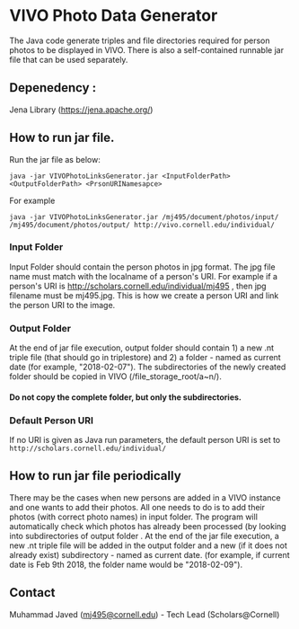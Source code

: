 # VIVO Photo Data Generator
The Java code generate triples and file directories required for person photos to be displayed in VIVO. There is also a self-contained runnable jar file that can be used separately.

## Depenedency : 
Jena Library (https://jena.apache.org/)

## How to run jar file.

Run the jar file as below:
```
java -jar VIVOPhotoLinksGenerator.jar <InputFolderPath> <OutputFolderPath> <PrsonURINamesapce>
```
For example

```
java -jar VIVOPhotoLinksGenerator.jar /mj495/document/photos/input/ /mj495/document/photos/output/ http://vivo.cornell.edu/individual/
```
### Input Folder
Input Folder should contain the person photos in jpg format. The jpg file name must match with the localname of a person's URI. For example if a person's URI is http://scholars.cornell.edu/individual/mj495 , then jpg filename must be mj495.jpg. This is how we create a person URI and link the person URI to the image.

### Output Folder
At the end of jar file execution, output folder should contain 1) a new .nt triple file (that should go in triplestore) and 2) a folder - named as current date (for example, "2018-02-07"). The subdirectories of the newly created folder should be copied in VIVO (/file_storage_root/a~n/). 
#### Do not copy the complete folder, but only the subdirectories.

### Default Person URI
If no URI is given as Java run parameters, the default person URI is set to ``` http://scholars.cornell.edu/individual/ ```


## How to run jar file periodically

There may be the cases when new persons are added in a VIVO instance and one wants to add their photos. All one needs to do is to add their photos (with correct photo names) in input folder. The program will automatically check which photos has already been processed (by looking into subdirectories of output folder . At the end of the jar file execution, a new .nt triple file will be added in the output folder and a new (if it does not already exist) subdirectory - named as current date. (for example, if current date is Feb 9th 2018, the folder name would be "2018-02-09"). 

## Contact 
Muhammad Javed (mj495@cornell.edu) - Tech Lead (Scholars@Cornell)

